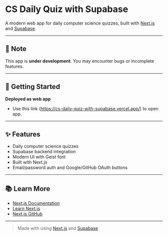 # CS Daily Quiz with Supabase

A modern web app for daily computer science quizzes, built with [Next.js](https://nextjs.org) and [Supabase](https://supabase.com).

---

## 🚧 Note

This app is **under development**. You may encounter bugs or incomplete features.

---

## 🚀 Getting Started

**Deployed as web app**

- Use this link (https://cs-daily-quiz-with-supabase.vercel.app/) to open app.

---

## ✨ Features

- Daily computer science quizzes
- Supabase backend integration
- Modern UI with Geist font
- Built with Next.js
- Email/password auth and Google/GitHub OAuth buttons

---

## 📚 Learn More

- [Next.js Documentation](https://nextjs.org/docs)
- [Learn Next.js](https://nextjs.org/learn)
- [Next.js GitHub](https://github.com/vercel/next.js)

---

> Made with using [Next.js](https://nextjs.org) and [Supabase](https://supabase.com)
